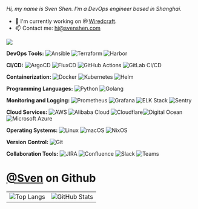 <!-- [![Typing SVG](https://readme-typing-svg.demolab.com?font=Fira+Code&size=26&duration=2000&pause=3000&color=31F777&background=FF35A300&width=435&lines=Hello+World%2C+I'm+Sven!;Welcome+to+my+environment+%3AD)](https://git.io/typing-svg) -->

<p>
  <i>
  Hi, my name is Sven Shen. I'm a DevOps engineer based in Shanghai.
  </i>
</p>
<ul>
  <li> 🔭 I'm currently working on <a href="https://github.com/Wiredcraft"><img src="https://avatars.githubusercontent.com/u/496772?s=64&amp;v=4" alt="@Wiredcraft" size="16" height="16" width="16" data-view-component="true" class="avatar">Wiredcraft</a>.</li>
<!--   <li>🌱 I am currently learning AIOps and <a href="https://nixos.org/"><img itemprop="image" class="avatar flex-shrink-0 mb-3 mr-3 mb-md-0 mr-md-4" src="https://avatars.githubusercontent.com/u/487568?s=200&amp;v=4" width="16" height="16" alt="@NixOS">NixOS</a>.</li> -->
  <li>📫 Contact me: <a href="mailto:hi@svenshen.com">hi@svenshen.com</a></li>
</ul>



<img src="https://img.shields.io/badge/Technologies%20and%20Tools-8A2BE2">

**DevOps Tools:** ![Ansible](https://img.shields.io/badge/-Ansible-EE0000?style=flat-square&logo=ansible&logoColor=white) ![Terraform](https://img.shields.io/badge/-Terraform-7B42BC?style=flat-square&logo=terraform&logoColor=white) ![Harbor](https://img.shields.io/badge/-Harbor-3E8EDE?style=flat-square&logo=harbor&logoColor=white) 

**CI/CD:** ![ArgoCD](https://img.shields.io/badge/-ArgoCD-0E6F69?style=flat-square&logo=Argo&logoColor=white) ![FluxCD](https://img.shields.io/badge/-FluxCD-00BFFF?style=flat-square&logo=flux&logoColor=white) ![GitHub Actions](https://img.shields.io/badge/-GitHub%20Actions-2088FF?style=flat-square&logo=githubactions&logoColor=white) ![GitLab CI/CD](https://img.shields.io/badge/-GitLab%20CI/CD-FCA121?style=flat-square&logo=gitlab&logoColor=white)

**Containerization:** ![Docker](https://img.shields.io/badge/-Docker-2496ED?style=flat-square&logo=Docker&logoColor=white) ![Kubernetes](https://img.shields.io/badge/-Kubernetes-326CE5?style=flat-square&logo=Kubernetes&logoColor=white) ![Helm](https://img.shields.io/badge/-Helm-0F1689?style=flat-square&logo=helm&logoColor=white)

**Programming Languages:** ![Python](https://img.shields.io/badge/-Python-3776AB?style=flat-square&logo=Python&logoColor=white) ![Golang](https://img.shields.io/badge/-Golang-00ADD8?style=flat-square&logo=go&logoColor=white)

**Monitoring and Logging:** ![Prometheus](https://img.shields.io/badge/-Prometheus-E6522C?style=flat-square&logo=prometheus&logoColor=white) ![Grafana](https://img.shields.io/badge/-Grafana-F46800?style=flat-square&logo=grafana&logoColor=white) ![ELK Stack](https://img.shields.io/badge/-ELK%20Stack-005571?style=flat-square&logo=elasticsearch&logoColor=white) ![Sentry](https://img.shields.io/badge/-Sentry-362D59?style=flat-square&logo=sentry&logoColor=white)

**Cloud Services:** ![AWS](https://img.shields.io/badge/AWS-%23FF9900.svg?logo=amazon-web-services&logoColor=white)  ![Alibaba Cloud](https://img.shields.io/badge/-Alibaba%20Cloud-FF3C00?style=flat-square&logo=alibabacloud&logoColor=white) ![Cloudflare](https://img.shields.io/badge/Cloudflare-F38020?logo=Cloudflare&logoColor=white)![Digital Ocean](https://img.shields.io/badge/-Digital%20Ocean-007ADC?style=flat-square&logo=digitalocean&logoColor=white)![Microsoft Azure](https://custom-icon-badges.demolab.com/badge/Microsoft%20Azure-0089D6?logo=msazure&logoColor=white)

**Operating Systems:** ![Linux](https://img.shields.io/badge/-Linux-FCC624?style=flat-square&logo=linux&logoColor=black) ![macOS](https://img.shields.io/badge/macOS-000000?logo=apple&logoColor=F0F0F0) ![NixOS](https://img.shields.io/badge/-NixOS-lightgrey?style=flat-square&logo=NixOS&logoColor=blue)

**Version Control:** ![Git](https://img.shields.io/badge/-Git-F05032?style=flat-square&logo=git&logoColor=white)

**Collaboration Tools:** ![JIRA](https://img.shields.io/badge/-JIRA-0052CC?style=flat-square&logo=jira&logoColor=white) ![Confluence](https://img.shields.io/badge/-Confluence-172B4D?style=flat-square&logo=confluence&logoColor=white) ![Slack](https://img.shields.io/badge/-Slack-4A154B?style=flat-square&logo=slack&logoColor=white) ![Teams](https://img.shields.io/badge/-Teams-6264A7?style=flat-square&logo=msteams&logoColor=white)





# [@Sven](https://github.com/sven0219) on Github 
<table>
  <tr>
    <td><img src="https://github-readme-stats.vercel.app/api/top-langs/?username=sven0219&layout=compact&theme=tokyonight" alt="Top Langs" /></td>
    <td><img src="https://github-readme-stats.vercel.app/api?username=sven0219&show_icons=true&theme=tokyonight" alt="GitHub Stats" /></td>
  </tr>
</table>

